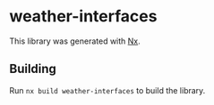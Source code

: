 # weather-interfaces

This library was generated with [Nx](https://nx.dev).

## Building

Run `nx build weather-interfaces` to build the library.
